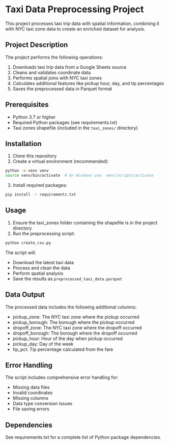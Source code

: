 # Taxi Data Preprocessing Project

This project processes taxi trip data with spatial information, combining it with NYC taxi zone data to create an enriched dataset for analysis.

## Project Description

The project performs the following operations:
1. Downloads taxi trip data from a Google Sheets source
2. Cleans and validates coordinate data
3. Performs spatial joins with NYC taxi zones
4. Calculates additional features like pickup hour, day, and tip percentages
5. Saves the preprocessed data in Parquet format

## Prerequisites

- Python 3.7 or higher
- Required Python packages (see requirements.txt)
- Taxi zones shapefile (included in the `taxi_zones/` directory)

## Installation

1. Clone this repository
2. Create a virtual environment (recommended):
```bash
python -m venv venv
source venv/bin/activate  # On Windows use: venv\Scripts\activate
```
3. Install required packages:
```bash
pip install -r requirements.txt
```

## Usage

1. Ensure the taxi_zones folder containing the shapefile is in the project directory
2. Run the preprocessing script:
```bash
python create_csv.py
```

The script will:
- Download the latest taxi data
- Process and clean the data
- Perform spatial analysis
- Save the results as `preprocessed_taxi_data.parquet`

## Data Output

The processed data includes the following additional columns:
- pickup_zone: The NYC taxi zone where the pickup occurred
- pickup_borough: The borough where the pickup occurred
- dropoff_zone: The NYC taxi zone where the dropoff occurred
- dropoff_borough: The borough where the dropoff occurred
- pickup_hour: Hour of the day when pickup occurred
- pickup_day: Day of the week
- tip_pct: Tip percentage calculated from the fare

## Error Handling

The script includes comprehensive error handling for:
- Missing data files
- Invalid coordinates
- Missing columns
- Data type conversion issues
- File saving errors

## Dependencies

See requirements.txt for a complete list of Python package dependencies.